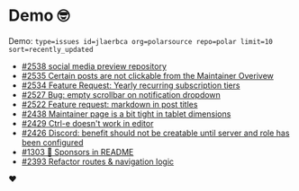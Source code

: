 # Demo 🤓

Demo: `type=issues id=jlaerbca org=polarsource repo=polar limit=10 sort=recently_updated`

<!-- POLAR type=issues id=jlaerbca org=polarsource repo=polar limit=10 sort=recently_updated -->

* [#2538 social media preview repository](https://github.com/polarsource/polar/issues/2538)
* [#2535 Certain posts are not clickable from the Maintainer Overivew](https://github.com/polarsource/polar/issues/2535)
* [#2534 Feature Request: Yearly recurring subscription tiers](https://github.com/polarsource/polar/issues/2534)
* [#2527 Bug: empty scrollbar on notification dropdown](https://github.com/polarsource/polar/issues/2527)
* [#2522 Feature request: markdown in post titles](https://github.com/polarsource/polar/issues/2522)
* [#2438 Maintainer page is a bit tight in tablet dimensions](https://github.com/polarsource/polar/issues/2438)
* [#2429 Ctrl-e doesn't work in editor](https://github.com/polarsource/polar/issues/2429)
* [#2426 Discord: benefit should not be creatable until server and role has been configured](https://github.com/polarsource/polar/issues/2426)
* [#1303 🔋 Sponsors in README](https://github.com/polarsource/polar/issues/1303)
* [#2393 Refactor routes & navigation logic](https://github.com/polarsource/polar/issues/2393)

<!-- POLAR-END id=jlaerbca -->

❤️
